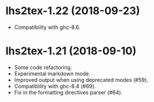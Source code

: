 # lhs2tex-1.22 (2018-09-23)

- Compatibility with ghc-8.6.

# lhs2tex-1.21 (2018-09-10)

- Some code refactoring.
- Experimental markdown mode.
- Improved output when using deprecated modes (#59).
- Compatibility with ghc-8.4 (#69).
- Fix in the formatting directives parser (#64).

